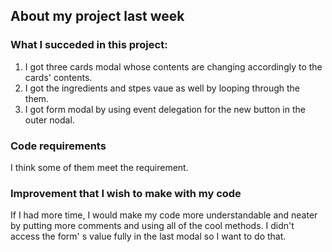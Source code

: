 ## About my project last week

### What I succeded in this project:
1. I got three cards modal whose contents are changing accordingly to the cards' contents.
2. I got the ingredients and stpes vaue as well by looping through the them.
3. I got form modal by using event delegation for the new button in the outer nodal.

### Code requirements

I think some of them meet the requirement.

### Improvement that I wish to make with my code

If I had more time, I would make my code more understandable and neater by putting more comments and using all of the cool methods. I didn't access the form' s value fully in the last modal so I want to do that.



